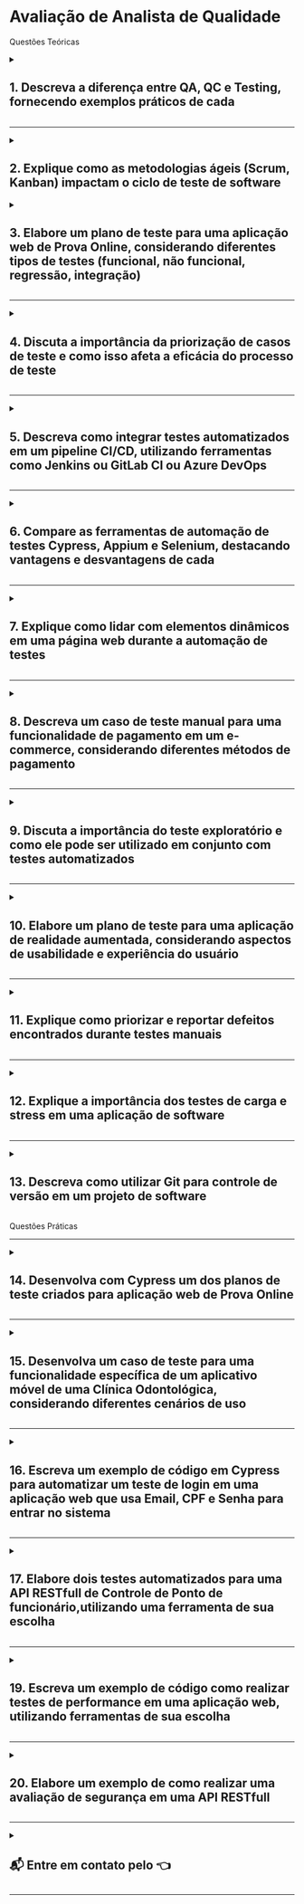 # Avaliação de Analista de Qualidade

Questões Teóricas
<details>

<summary>

## 1. Descreva a diferença entre QA, QC e Testing, fornecendo exemplos práticos de cada

</summary>

### QA, QC e Testing: Uma Visão Geral

- **QA, QC e Testing** são termos frequentemente utilizados no contexto da garantia da qualidade, especialmente no desenvolvimento de software, mas também se aplicam a outros setores. Embora estejam interligados, cada um possui um foco e um conjunto de atividades específicas.

#### Quality Assurance (QA) - Garantia da Qualidade

- **Foco:** O QA se concentra em **prevenir** defeitos e garantir que os processos de desenvolvimento sejam eficientes e eficazes. É uma abordagem proativa que visa estabelecer um ambiente de qualidade desde o início do projeto.
- **Atividades:**
  - **Definição de padrões e processos:** Estabelecer critérios de qualidade, melhores práticas e procedimentos para todas as fases do desenvolvimento.
  - **Análise de riscos:** Identificar potenciais problemas e tomar medidas para mitigá-los.
  - **Revisão de requisitos:** Garantir que os requisitos do cliente sejam claros e completos.
  - **Treinamento:** Capacitar a equipe sobre as práticas de qualidade.
- **Exemplo:** Um time de QA pode criar um guia de estilo para o código, realizar revisões de código regularmente e estabelecer um processo de aprovação para mudanças no sistema.

#### Quality Control (QC) - Controle da Qualidade

- **Foco:** O QC se concentra em **identificar e corrigir** defeitos nos produtos ou processos. É uma abordagem reativa que visa garantir que o produto final atenda aos requisitos de qualidade.
- **Atividades:**
  - **Testes:** Executar testes para verificar se o produto funciona conforme o esperado.
  - **Inspeções:** Realizar inspeções visuais e funcionais para detectar defeitos.
  - **Verificação de conformidade:** Comparar o produto com os requisitos e padrões estabelecidos.
- **Exemplo:** Um time de QC pode executar testes unitários, de integração e de sistema para identificar bugs em um software, além de realizar inspeções visuais para verificar se a interface do usuário está de acordo com as diretrizes de design.

#### Testing - Teste

- **Foco:** O testing é uma parte integrante do QC e envolve a execução de atividades para verificar se um produto ou sistema atende aos requisitos especificados.
- **Tipos de testes:**
  - **Testes unitários:** Verificam o funcionamento de unidades individuais de código.
  - **Testes de integração:** Verificam se diferentes componentes do sistema funcionam juntos.
  - **Testes de sistema:** Verificam o sistema como um todo.
  - **Testes de aceitação:** Verificam se o sistema atende aos requisitos do cliente.
  - **Exemplo:** Um engenheiro de testes pode criar casos de teste para verificar se um formulário de cadastro funciona corretamente, incluindo a validação de dados e a exibição de mensagens de erro.

### Relação entre QA, QC e Testing

- **QA** estabelece as bases para a qualidade, definindo processos e padrões.
- **QC** implementa as atividades de controle da qualidade, incluindo os testes.
- **Testing** é uma parte fundamental do QC, fornecendo evidências de que o produto atende aos requisitos.

**Em resumo:**

- **QA** é a garantia de que estamos fazendo as coisas da maneira certa.
- **QC** é a verificação de que as coisas foram feitas corretamente.
- **Testing** é a atividade de verificar se o produto funciona como esperado.

**Exemplo prático unindo os três:**

Imagine o desenvolvimento de um aplicativo de e-commerce.

- **QA:** A equipe define um processo de desenvolvimento ágil, estabelece padrões de codificação e cria um guia de estilo para a interface do usuário.
- **QC:** A equipe realiza testes automatizados para verificar o funcionamento das funcionalidades do carrinho de compras, além de testes manuais para garantir a usabilidade da interface.
- **Testing:** Um engenheiro de testes cria casos de teste para verificar se o processo de pagamento funciona corretamente, incluindo a integração com diferentes gateways de pagamento.

**Em um projeto de sucesso, QA, QC e Testing trabalham em conjunto para garantir a entrega de um produto de alta qualidade.**

</details>

---

<details>

<summary>

## 2. Explique como as metodologias ágeis (Scrum, Kanban) impactam o ciclo de teste de software

</summary>

As metodologias ágeis, como Scrum e Kanban, revolucionaram a forma como desenvolvemos software, e o ciclo de teste não ficou de fora. Ao adotar uma abordagem mais flexível e iterativa, essas metodologias trouxeram uma série de mudanças significativas para o processo de testes.

### Impacto das Metodologias Ágeis no Ciclo de Teste

- **Teste Contínuo:** Ao invés de grandes ciclos de teste ao final do desenvolvimento, as metodologias ágeis incentivam o teste contínuo em cada sprint. Isso permite identificar e corrigir defeitos mais rapidamente, reduzindo o custo de correção e aumentando a qualidade do software.
- **Colaboração entre Desenvolvedores e Testers:** A comunicação e a colaboração são fundamentais nas metodologias ágeis. Desenvolvedores e testadores trabalham juntos desde o início do projeto, o que facilita a identificação de requisitos, a criação de testes e a resolução de problemas.
- **Automação de Testes:** A automação de testes é essencial para garantir a velocidade e a repetibilidade dos testes em um ambiente ágil. Ferramentas de automação permitem executar um grande número de testes em pouco tempo, liberando os testadores para se concentrarem em atividades de maior valor.
- **Testes de Aceitação pelo Usuário:** Os usuários finais estão mais envolvidos no processo de desenvolvimento ágil. Isso permite que eles forneçam feedback constante sobre o produto, garantindo que o software atenda às suas necessidades e expectativas.
- **Adaptação a Mudanças:** As metodologias ágeis são altamente adaptáveis a mudanças. Os planos de teste podem ser ajustados a cada sprint para refletir as novas funcionalidades e requisitos.

### Scrum e Kanban: Diferenças e Impactos no Teste

- **Scrum:**
  - **Papéis:** O Scrum Master facilita o processo, o Product Owner define os requisitos e a equipe de desenvolvimento é responsável pela implementação e pelos testes.
  - **Eventos:** As reuniões diárias, as revisões de sprint e as retrospectivas são oportunidades para discutir o progresso dos testes e identificar áreas de melhoria.
  - **Artefatos:** O Product Backlog contém os requisitos do produto, enquanto o Sprint Backlog detalha as tarefas a serem realizadas em cada sprint.

- **Kanban:**
  - **Fluxo de Trabalho:**
  O Kanban visualiza o fluxo de trabalho, desde a criação de um item até a sua conclusão. As tarefas são organizadas em colunas, como "A Fazer", "Em Andamento" e "Concluído".
  - **Limites de Trabalho em Processo (WIP):**
  O Kanban limita o número de tarefas em cada etapa, evitando que o trabalho seja sobrecarregado.
  - **Melhoria Contínua:**
  O Kanban enfatiza a melhoria contínua do processo, identificando e eliminando gargalos.

### Benefícios da Adoção de Metodologias Ágeis para o Teste de Software

- **Maior qualidade do software:**
Devido ao teste contínuo e à colaboração entre as equipes.
- **Redução de custos:**
Identificação e correção de defeitos mais cedo no ciclo de desenvolvimento.
- **Aumento da satisfação do cliente:**
Entrega mais rápida de funcionalidades e maior alinhamento com as necessidades do usuário.
- **Maior flexibilidade:**
Adaptação a mudanças e novos requisitos.
- **Aumento da produtividade:**
Automação de testes e foco em atividades de maior valor.

Em resumo, as metodologias ágeis transformaram o ciclo de teste de software, tornando-o mais eficiente, colaborativo e focado na entrega de valor ao cliente. Ao adotar práticas ágeis, as equipes de desenvolvimento podem criar produtos de alta qualidade mais rapidamente e com menos riscos.

</details>

<details>

<summary>

## 3. Elabore um plano de teste para uma aplicação web de Prova Online, considerando diferentes tipos de testes (funcional, não funcional, regressão, integração)

</summary>

### 3.1. Introdução

#### 3.1.1 Objetivo

Este plano de teste tem como objetivo definir as estratégias e os procedimentos para garantir a qualidade da aplicação web de prova online, abrangendo testes funcionais, não funcionais, de regressão e de integração.

#### 3.1.2 Escopo

O escopo deste plano inclui todos os módulos da aplicação, desde o cadastro de usuários até a geração de relatórios de desempenho.

#### 3.1.3 Critérios de Entrada e Saída

- **Entrada:** Requisitos funcionais e não funcionais completos, ambiente de teste configurado e aplicação estável.
- **Saída:** Relatórios de testes detalhados, identificação de defeitos e aprovação para produção.

### 3.2. Tipos de Testes e Objetivos

- **Testes Funcionais:**
  - Verificar se todas as funcionalidades da aplicação estão funcionando conforme os requisitos.
- **Objetivos:**
  - Cadastro e login de usuários.
  - Criação e edição de provas.
  - Realização de provas por alunos.
  - Correção automática de provas.
  - Geração de relatórios.
- **Testes Não Funcionais:**
  - Avaliar o desempenho, usabilidade, segurança e compatibilidade da aplicação.
- **Objetivos:**
  - **Desempenho:** Tempo de resposta, capacidade de carga, uso de recursos.
  - **Usabilidade:** Facilidade de uso, intuitividade da interface.
  - **Segurança:** Proteção de dados, autenticação, autorização.
  - **Compatibilidade:** Funcionamento em diferentes navegadores e dispositivos.
- **Testes de Regressão:**
  - Verificar se novas funcionalidades não introduziram defeitos em funcionalidades já existentes.
- **Objetivos:**
  - Executar testes funcionais e não funcionais em todas as versões da aplicação.
- **Testes de Integração:**
  - Verificar a interação entre os diferentes componentes da aplicação.
- **Objetivos:**
  - Integração com banco de dados, sistemas de pagamento (se houver) e outros sistemas externos.

### 3.3. Estratégias e Técnicas de Teste

- **Testes manuais:** Para cenários complexos e testes exploratórios.
- **Testes automatizados:** Para testes repetitivos e de regressão, utilizando ferramentas como Selenium.
- **Testes de unidade:** Para verificar o funcionamento de módulos individuais.
- **Testes de API:** Para testar as interfaces de programação da aplicação.

### 3.4. Ambiente de Teste

- **Hardware:** Especificações dos servidores, dispositivos móveis.
- **Software:** Sistema operacional, banco de dados, navegadores, ferramentas de teste.
- **Dados:** Criação de um banco de dados de teste com dados realistas.

### 3.5. Critérios de Aceitação

- **Cobertura de testes:** Percentual de requisitos cobertos pelos testes.
- **Número de defeitos:** Quantidade de defeitos encontrados e corrigidos.
- **Tempo de execução dos testes:** Tempo médio para executar todos os testes.

### 3.6. Riscos e Mitigação

- **Riscos:** Defeitos críticos, atrasos na entrega, falta de recursos.
- **Mitigação:** Planos de contingência, comunicação frequente, acompanhamento do progresso.

### 3.7. Recursos

- **Equipe:** Testadores, desenvolvedores, analistas de qualidade.
- **Ferramentas:** Ferramentas de gerenciamento de testes, ferramentas de automação, ferramentas de análise de dados.

### 3.8. Cronograma

- **Atividades:** Criação de casos de teste, execução de testes, análise de resultados, geração de relatórios.
- **Prazos:** Datas de início e fim de cada atividade.

### 3.9. Documentação

- **Casos de teste:** Descrição detalhada de cada caso de teste, incluindo pré-condições, passos, resultados esperados e resultados reais.
- **Relatórios de defeitos:** Descrição detalhada de cada defeito encontrado.
- **Relatórios de testes:** Resumo dos resultados dos testes.

**Observações:**

- Este é um plano de teste genérico e pode ser adaptado de acordo com as especificidades da aplicação.
- É importante revisar e atualizar este plano regularmente ao longo do projeto.
- A comunicação entre a equipe de desenvolvimento e a equipe de testes é fundamental para o sucesso do projeto.

**Considerações Adicionais:**

- **Testes de usabilidade:** Avaliar a experiência do usuário com a aplicação.
- **Testes de segurança:** Verificar a vulnerabilidade da aplicação a ataques.
- **Testes de desempenho sob carga:** Simular um grande número de usuários simultâneos.
- **Testes de compatibilidade em diferentes dispositivos e navegadores:** Garantir que a aplicação funcione corretamente em diferentes ambientes.

Ao seguir este plano de teste, é possível garantir que a aplicação web de prova online seja entregue com alta qualidade e atenda às necessidades dos usuários.
</details>

---

<details>

<summary>

## 4. Discuta a importância da priorização de casos de teste e como isso afeta a eficácia do processo de teste

</summary>
A priorização de casos de teste é uma prática fundamental em qualquer processo de garantia de qualidade de software. Ela consiste em ordenar os casos de teste de acordo com sua importância e criticidade, visando otimizar o tempo e os recursos alocados para os testes.

### Por que a Priorização é Essencial?

- **Limitação de Tempo e Recursos:** Em projetos reais, o tempo e os recursos são limitados. Priorizar os casos de teste permite focar nos mais críticos e garantir que as funcionalidades mais importantes sejam testadas.
- **Gerenciamento de Riscos:** Ao identificar e priorizar os casos de teste que mais impactam o sistema, é possível reduzir o risco de falhas em áreas críticas.
- **Adaptação a Mudanças:** Em projetos ágeis, as prioridades podem mudar frequentemente. A priorização permite ajustar os planos de teste de acordo com as novas demandas.
- **Melhora da Eficiência:** Ao executar os casos de teste mais importantes primeiro, é possível identificar e corrigir defeitos mais rapidamente, acelerando o processo de desenvolvimento.

**Como a Priorização Afeta a Eficácia do Processo de Teste?**

- **Aumento da Cobertura de Testes:** Ao focar nos casos de teste mais importantes, é possível garantir uma maior cobertura de testes, reduzindo o risco de falhas.
- **Redução do Tempo de Teste:** A execução de um número menor de casos de teste, mas com maior impacto, reduz o tempo necessário para completar os testes.
- **Melhora da Qualidade do Software:** A identificação e correção de defeitos mais críticos no início do ciclo de desenvolvimento contribui para a entrega de um software com maior qualidade.
- **Melhor Tomada de Decisão:** A priorização permite que as equipes de teste tomem decisões mais informadas sobre quais testes executar e quando.

**Critérios para Priorização de Casos de Teste:**

- **Risco:** Casos de teste que envolvem funcionalidades críticas ou que podem causar maior impacto no sistema devem ter alta prioridade.
- **Impacto do Usuário:** Casos de teste que afetam diretamente a experiência do usuário também devem ser priorizados.
- **Estabilidade do Sistema:** Casos de teste que verificam a estabilidade do sistema, como testes de desempenho e de carga, são importantes.
- **Frequência de Falhas:** Casos de teste que identificaram defeitos em versões anteriores do software podem ser priorizados.
- **Custos de Correção:** Casos de teste que, se falharem, resultarão em custos de correção mais elevados, devem ser priorizados.

**Técnicas de Priorização:**

- **Análise de Risco:** Identificar os riscos associados a cada caso de teste.
- **Matriz de Risco:** Criar uma matriz que relaciona a probabilidade de ocorrência de um defeito com o impacto desse defeito.
- **Pareto:** Aplicar a regra dos 80/20, onde 80% dos defeitos são causados por 20% dos casos de teste.
- **Priorização Baseada em Valor de Negócio:** Priorizar os casos de teste que agregam mais valor ao negócio.

**Conclusão:**

A priorização de casos de teste é uma prática essencial para garantir a eficácia do processo de teste. Ao focar nos casos de teste mais importantes, as equipes de teste podem reduzir o tempo e os custos, aumentar a qualidade do software e tomar decisões mais estratégicas.
</details>

---

<details>
<summary>

## 5. Descreva como integrar testes automatizados em um pipeline CI/CD, utilizando ferramentas como Jenkins ou GitLab CI ou Azure DevOps

</summary>
A integração de testes automatizados em um pipeline CI/CD (Integração Contínua e Entrega Contínua) é uma prática fundamental para garantir a qualidade do software e acelerar o processo de desenvolvimento. Ferramentas como Jenkins, GitLab CI e Azure DevOps oferecem recursos poderosos para automatizar a execução de testes e integrar essa etapa ao fluxo de desenvolvimento.

**Como Integrar:**

1. **Configurar o Ambiente de Teste:**
   - **Preparar o ambiente:** Criar um ambiente de teste isolado, com as mesmas configurações do ambiente de produção.
   - **Instalar as dependências:** Instalar as ferramentas e frameworks de teste necessários, como JUnit, NUnit, Selenium, etc.
   - **Configurar os dados de teste:** Preparar os dados de teste que serão utilizados para executar os testes.

2. **Escrever os Testes Automatizados:**
   - **Cobertura:** Criar testes para cobrir todas as funcionalidades críticas da aplicação.
   - **Manutenibilidade:** Escrever testes claros, concisos e fáceis de manter.
   - **Estrutura:** Organizar os testes em suítes ou conjuntos lógicos.

3. **Integrar os Testes ao Pipeline CI/CD:**
   - **Trigger:** Configurar o pipeline para executar os testes automaticamente após cada commit ou merge request.
   - **Execução:** Utilizar a ferramenta de CI/CD escolhida para executar os testes e gerar relatórios.
   - **Relatórios:** Configurar a geração de relatórios detalhados sobre a execução dos testes, incluindo cobertura de código, falhas e tempo de execução.

**Exemplo com Jenkins:**

``` groovy
pipeline {
    agent any
    stages {
        stage('Build') {
            steps {
                sh 'mvn clean package'
            }
        }
        stage('Test') {
            steps {
                sh 'mvn test'
            }
        }
    }
}
```

**Exemplo com GitLab CI:**

``` yaml
image: maven:latest

stages:
  - test

test:
  stage: test
  script:
    - mvn test
```

**Exemplo com Azure DevOps:**

- **YAML:**

```yaml
trigger:
- main

pool:
  vmImage: 'ubuntu-latest'

steps:
- task: Maven@3
  inputs:
    mavenPomFile: 'pom.xml'
    goals: 'test'
```

- **Interface Gráfica:** Configurar o pipeline através da interface visual do Azure DevOps.

**Considerações Importantes:**

- **Ferramentas de Teste:** Escolher as ferramentas de teste adequadas para o tipo de aplicação e tecnologia utilizada.
- **Cobertura de Código:** Monitorar a cobertura de código para garantir que todos os componentes da aplicação sejam testados.
- **Relatórios:** Analisar os relatórios de testes para identificar problemas e tomar ações corretivas.
- **Feedback Rápido:** Configurar o pipeline para fornecer feedback rápido sobre os resultados dos testes.
- **Integração Contínua:** Executar os testes com frequência para garantir que as mudanças não introduzam novos defeitos.
- **Testes Paralelos:** Utilizar a capacidade de executar testes em paralelo para acelerar o processo.

**Benefícios da Integração de Testes Automatizados:**

- **Qualidade do Software:** Identificar e corrigir defeitos mais rapidamente.
- **Redução de Custos:** Evitar defeitos em produção.
- **Aumento da Velocidade de Desenvolvimento:** Automatizar tarefas repetitivas.
- **Melhoria da Cobertura de Testes:** Garantir que todas as funcionalidades sejam testadas.
- **Aumento da Confiança:** Ter mais confiança na qualidade do software.

**Conclusão:**

A integração de testes automatizados em um pipeline CI/CD é uma prática fundamental para garantir a qualidade do software e acelerar o processo de desenvolvimento. Ao seguir as etapas descritas e utilizar as ferramentas adequadas, é possível criar um processo de desenvolvimento mais eficiente e confiável.

**Gostaria de explorar algum desses tópicos com mais detalhes?** Por exemplo, podemos discutir como escolher a ferramenta de teste ideal para o seu projeto, como criar testes eficazes ou como integrar testes em diferentes tipos de aplicações.
</details>

---

<details>
<summary>

## 6. Compare as ferramentas de automação de testes Cypress, Appium e Selenium, destacando vantagens e desvantagens de cada

</summary>
As ferramentas Cypress, Appium e Selenium são líderes de mercado na automação de testes, cada uma com suas próprias fortalezas e áreas de aplicação. Vamos comparar as principais características de cada uma:

### Cypress

**Vantagens:**

- **Facilidade de uso:** Sintaxe intuitiva e documentação completa facilitam a criação de testes.
- **Velocidade:** Execução rápida dos testes devido à arquitetura baseada em navegador.
- **Depuração interativa:** Ferramentas de depuração poderosas permitem identificar e corrigir problemas rapidamente.
- **Testes end-to-end:** Cobertura completa da aplicação, desde a interface do usuário até o back-end.

**Desvantagens:**

- **Foco em aplicações web:** Menos versátil para testar aplicativos móveis nativos.
- **Ecossistema menor:** Embora esteja crescendo rapidamente, o ecossistema de plugins e integrações ainda é menor em comparação com o Selenium.

### Appium

**Vantagens:**

- **Testes multi-plataforma:** Permite automatizar testes em dispositivos iOS e Android, além de aplicações híbridas.
- **Comunidade ativa:** Grande comunidade e suporte disponível para diversas linguagens de programação.
- **Baseado em WebDriver:** Utiliza o protocolo WebDriver, o que significa que muitos testes Selenium podem ser adaptados para o Appium.

**Desvantagens:**

- **Configuração mais complexa:** Requer configuração adicional para cada plataforma e dispositivo.
- **Desempenho:** Pode ser mais lento em comparação com outras ferramentas, especialmente em dispositivos mais antigos.

### Selenium

**Vantagens:**

- **Maturidade:** Ferramenta mais madura e estável do mercado, com ampla comunidade e suporte.
- **Flexibilidade:** Suporta diversos navegadores e linguagens de programação.
- **Grande variedade de plugins:** Amplo ecossistema de plugins e integrações com outras ferramentas.

**Desvantagens:**

- **Configuração:** Pode exigir uma configuração mais complexa em comparação com outras ferramentas.
- **Sincronização:** Lidar com a sincronização entre elementos da página pode ser desafiador.
- **Manutenção:** Testes podem se tornar frágeis devido a mudanças na interface da aplicação.

### Quando usar cada ferramenta?

- **Cypress:** Ideal para testes end-to-end em aplicações web modernas, com foco em desenvolvimento ágil.
- **Appium:** Perfeito para automatizar testes em aplicativos móveis nativos e híbridos, tanto em iOS quanto em Android.
- **Selenium:** Excelente opção para testes web mais complexos, com requisitos específicos de configuração e integração com outras ferramentas.

**Considerações ao escolher:**

- **Tipo de aplicação:** Web, mobile nativa, híbrida?
- **Plataformas:** Quais sistemas operacionais e dispositivos precisam ser suportados?
- **Linguagem de programação:** Qual linguagem sua equipe utiliza?
- **Experiência da equipe:** O nível de experiência da equipe com automação de testes.
- **Orçamento:** Ferramentas comerciais podem oferecer recursos adicionais, mas têm um custo associado.

**Em resumo:**

A escolha da ferramenta ideal depende das necessidades específicas do seu projeto. Ao avaliar as vantagens e desvantagens de cada uma, você poderá tomar a melhor decisão para garantir a qualidade do seu software.

**Outras ferramentas importantes:**

- **Playwright:** Uma ferramenta de teste end-to-end que oferece uma alternativa moderna ao Cypress.
- **Puppeteer:** Uma biblioteca Node.js para controlar o Chrome ou Chromium de forma programática.

</details>

---

<details>

<summary>

## 7. Explique como lidar com elementos dinâmicos em uma página web durante a automação de testes

</summary>
**Elementos dinâmicos** são aqueles que se alteram durante a execução de um teste, seja por conta de IDs gerados aleatoriamente, carregamento assíncrono de conteúdo ou outras interações do usuário. Lidar com esses elementos pode ser um desafio na automação de testes, mas existem algumas estratégias eficazes para contornar esse problema:

### Estratégias para lidar com elementos dinâmicos

1. **Esperas Explícitas:**
   - **WebDriverWait:** Aguardar até que um determinado elemento esteja presente, visível ou clicável.
   - **ExpectedConditions:** Utilizar condições específicas para esperar por elementos que mudem de estado (por exemplo, visibilityOfElementLocated, presenceOfElementLocated).
   - **Exemplo:**

     ```python
     from selenium.webdriver.common.by import By
     from selenium.webdriver.support.ui import WebDriverWait
     from selenium.webdriver.support import expected_conditions as EC

     wait = WebDriverWait(driver, 10)
     element = wait.until(EC.presence_of_element_located((By.ID, "dynamic_element")))
     ```

2. **Localizadores Robustos:**
   - **XPath:** Utilizar XPath para localizar elementos com base em atributos relativos, hierarquia ou texto.
   - **CSS Selectors:** Empregar seletores CSS para identificar elementos de forma mais precisa.
   - **Exemplo:**

     ```python
     element = driver.find_element(By.XPATH, "//button[contains(text(), 'Salvar')]")
     ```

3. **JavaScript Executor:**
   - **Executar JavaScript:** Utilizar o método `execute_script()` para interagir diretamente com o DOM e manipular elementos dinâmicos.
   - **Exemplo:**

     ```python
     element = driver.execute_script("return document.getElementById('dynamic_element')")
     ```

4. **Frames e iFrames:**
   - **Switch para o frame:** Utilizar o método `switch_to.frame()` para alternar entre diferentes frames.
   - **Exemplo:**

     ```python
     driver.switch_to.frame("my_frame")
     ```

5. **Alertas e Pop-ups:**
   - **Handle Alerts:** Utilizar os métodos `switch_to.alert()` e `accept()` ou `dismiss()` para lidar com alertas e pop-ups.
   - **Exemplo:**

     ```python
     alert = driver.switch_to.alert
     alert.accept()
     ```

6. **Esperas Implícitas:**
   - **Configurar tempo de espera:** Definir um tempo máximo para o WebDriver esperar por um elemento antes de lançar uma exceção.
   - **Exemplo:**

     ```python
     driver.implicitly_wait(10)
     ```

7. **Pausas:**
   - **Evitar:** Evitar o uso de pausas fixas (time.sleep()), pois torna os testes menos robustos e mais lentos.
   - **Utilizar esperas explícitas:** Preferir as esperas explícitas para garantir que o elemento esteja pronto antes de interagir.

### Dicas adicionais

- **Identificar padrões:** Analise o HTML da página para identificar padrões nos IDs ou classes dos elementos dinâmicos.
- **Utilizar ferramentas de desenvolvedor:** Utilize as ferramentas de desenvolvedor do navegador para inspecionar o DOM e encontrar os localizadores mais adequados.
- **Criar funções auxiliares:** Crie funções para encapsular as lógicas de espera e interação com elementos dinâmicos, tornando seus testes mais reutilizáveis.
- **Testar em diferentes navegadores:** Verifique se os seus testes funcionam corretamente em diferentes navegadores e versões.

**Exemplo completo:**

```python
from selenium import webdriver
from selenium.webdriver.common.by import By
from selenium.webdriver.support.ui import WebDriverWait
from selenium.webdriver.support import expected_conditions as EC

driver = webdriver.Chrome()
driver.get("https://example.com")

# Esperar até que o elemento com o ID "dynamic_element" esteja presente
element = WebDriverWait(driver, 10).until(EC.presence_of_element_located((By.ID, "dynamic_element")))
element.click()

# Interagir com um elemento dentro de um iframe
driver.switch_to.frame("my_frame")
element = driver.find_element(By.XPATH, "//button[contains(text(), 'Salvar')]")
element.click()
```

**Lembre-se:** A escolha da estratégia ideal depende da complexidade do elemento dinâmico e da estrutura da aplicação. Ao combinar essas técnicas, você poderá criar testes mais robustos e confiáveis, mesmo em aplicações com elementos que se alteram constantemente.
</details>

---

<details>
<summary>

## 8. Descreva um caso de teste manual para uma funcionalidade de pagamento em um e-commerce, considerando diferentes métodos de pagamento

</summary>

**Objetivo:** Verificar se a funcionalidade de pagamento de um e-commerce está funcionando corretamente para diferentes métodos de pagamento.

**Pré-condições:**

- Conta de usuário criada com dados válidos.
- Produtos adicionados ao carrinho.
- Meios de pagamento configurados e ativos no sistema.

**Passos:**

1. **Acessar o carrinho de compras:**
    - Logar na conta de usuário.
    - Acessar a página do carrinho de compras.

2. **Confirmar o pedido:**
    - Verificar os produtos, quantidade e preço total.
    - Clicar no botão "Finalizar compra" ou equivalente.

3. **Preencher os dados de pagamento:**
    - **Cartão de crédito:**
        - Preencher todos os campos obrigatórios do cartão (número, nome do titular, validade, CVV).
        - Selecionar o tipo de cartão (Visa, Mastercard, etc.).
        - Selecionar o número de parcelas (se disponível).
    - **Boleto bancário:**
        - Confirmar os dados do boleto gerado (código de barras, data de vencimento, valor).
        - Imprimir ou salvar o boleto.
    - **Outros métodos:**
        - Seguir as instruções específicas para cada método de pagamento (carteiras digitais, transferência bancária, etc.).

4. **Confirmar o pedido:**
    - Clicar no botão "Confirmar pedido" ou equivalente.

5. **Verificar a confirmação do pagamento:**
    - Verificar se o sistema exibe uma mensagem de confirmação de pagamento.
    - Verificar se o pedido foi registrado no sistema.
    - Verificar se um e-mail de confirmação foi enviado para o endereço de e-mail cadastrado.

6. **Verificar o status do pedido:**
    - Acessar a área do cliente e verificar o status do pedido (pendente, pago, enviado, etc.).

**Resultados Esperados:**

- O pagamento é processado com sucesso para todos os métodos de pagamento configurados.
- O cliente recebe uma confirmação de pagamento e um e-mail com os detalhes do pedido.
- O status do pedido é atualizado corretamente no sistema.
- Não há erros ou mensagens de erro durante o processo de pagamento.

**Resultados Não Esperados:**

- Erros ao preencher os dados do cartão.
- Falha na comunicação com a operadora de pagamento.
- Pagamento duplicado.
- Ausência de confirmação de pagamento.
- Status do pedido incorreto.

**Variações:**

- **Valores diferentes:** Realizar pagamentos com valores baixos, médios e altos.
- **Cartões de crédito com diferentes bandeiras:** Testar com diversas bandeiras de cartão de crédito.
- **Parcelamentos:** Testar diferentes opções de parcelamento.
- **Cupons de desconto:** Utilizar cupons de desconto válidos e inválidos.
- **Pagamentos recorrentes:** Testar a configuração e o funcionamento de pagamentos recorrentes.
- **Cancelamento de pedidos:** Testar o cancelamento de pedidos pagos e pendentes.

**Observações:**

- **Dados de cartão de teste:** Utilize dados de cartão de teste fornecidos pelas operadoras de pagamento para evitar problemas de segurança.
- **Ambiente de testes:** Execute os testes em um ambiente de testes isolado para evitar impactar os dados de produção.
- **Automatização:** Considerar a automatização dos testes de pagamento para garantir a repetibilidade e agilidade.

**Este é apenas um exemplo de caso de teste. A complexidade e o número de casos de teste podem variar dependendo da funcionalidade específica do e-commerce.**

Ao realizar esses testes, é possível identificar e corrigir possíveis problemas na funcionalidade de pagamento, garantindo uma experiência de compra segura e eficiente para os clientes.
</details>

---

<details>
<summary>

## 9. Discuta a importância do teste exploratório e como ele pode ser utilizado em conjunto com testes automatizados

</summary>
O teste exploratório, apesar de ser um método mais intuitivo e menos estruturado que os testes automatizados, desempenha um papel fundamental na garantia da qualidade de software. Ele permite que os testadores explorem a aplicação de forma livre, descobrindo defeitos que podem não ser identificados por testes pré-definidos.

### Por que o Teste Exploratório é Importante?

- **Descoberta de defeitos não previstos:** Ao explorar a aplicação de forma livre, os testadores podem encontrar bugs e problemas que não foram considerados nos casos de teste automatizados.
- **Melhora da experiência do usuário:** O testador pode avaliar a usabilidade da aplicação, identificando pontos de confusão ou dificuldades de navegação.
- **Adaptação a mudanças:** Em um ambiente ágil, onde as mudanças são constantes, o teste exploratório permite que os testadores se adaptem rapidamente às novas funcionalidades e identifiquem possíveis impactos.
- **Complementa os testes automatizados:** O teste exploratório complementa os testes automatizados, fornecendo uma cobertura de teste mais ampla e identificando problemas que podem ser difíceis de automatizar.

### Como Combinar Teste Exploratório e Automatizado?

A combinação de testes exploratórios e automatizados oferece uma abordagem mais completa e eficaz para garantir a qualidade do software. Veja algumas formas de integrar esses dois tipos de testes:

- **Testes exploratórios iniciais:** Realizar testes exploratórios no início do ciclo de desenvolvimento para identificar os principais pontos de atenção e criar casos de teste automatizados mais robustos.
- **Testes exploratórios após a automação:** Após a criação dos testes automatizados, realizar testes exploratórios para identificar novos cenários e casos de uso que não foram cobertos pelos testes automatizados.
- **Testes exploratórios em áreas de alto risco:** Concentrar os testes exploratórios em áreas da aplicação que são mais propensas a erros ou que apresentam maior complexidade.
- **Testes exploratórios para novas funcionalidades:** Ao adicionar novas funcionalidades à aplicação, realizar testes exploratórios para garantir que não foram introduzidos novos defeitos e que a integração com as funcionalidades existentes está funcionando corretamente.
- **Sessões de teste exploratório guiadas:** Utilizar técnicas como sessões de teste exploratório guiadas para direcionar os testes e aumentar a eficiência.

### Benefícios da Combinação

- **Cobertura de teste mais ampla:** Ao combinar os dois tipos de testes, é possível alcançar uma cobertura de teste mais completa, aumentando a confiança na qualidade do software.
- **Identificação de defeitos mais rapidamente:** Os testes exploratórios podem identificar defeitos que os testes automatizados podem não detectar, acelerando o processo de correção.
- **Melhora da experiência do usuário:** A combinação de testes permite identificar e corrigir problemas de usabilidade, tornando a aplicação mais intuitiva e fácil de usar.
- **Adaptação a mudanças:** A flexibilidade do teste exploratório permite que os testadores se adaptem rapidamente às mudanças nos requisitos e no design da aplicação.

**Em resumo,** o teste exploratório e os testes automatizados são complementares e, quando combinados de forma eficaz, podem garantir uma qualidade de software mais alta. Ao entender os pontos fortes e fracos de cada abordagem, as equipes de desenvolvimento podem criar estratégias de teste mais robustas e eficientes.
</details>

---

<details>
<summary>

## 10. Elabore um plano de teste para uma aplicação de realidade aumentada, considerando aspectos de usabilidade e experiência do usuário

</summary>
Um plano de teste abrangente para uma aplicação de realidade aumentada deve considerar não apenas a funcionalidade, mas também a experiência do usuário. Afinal, a RA é uma tecnologia imersiva que depende muito da interação intuitiva do usuário com o ambiente virtual.

**Objetivos do Teste:**

- Verificar se a aplicação funciona conforme o esperado em diferentes dispositivos e sistemas operacionais.
- Avaliar a usabilidade da aplicação, identificando pontos de confusão ou dificuldades de interação.
- Garantir que a experiência do usuário seja intuitiva e agradável.
- Identificar e corrigir quaisquer bugs ou problemas de desempenho.

**Público-alvo:**

- Usuários iniciantes em RA
- Usuários com experiência em RA
- Diferentes perfis demográficos (idade, gênero, etc.)

**Cenários de Teste:**

1. **Instalação e configuração:**
    - Verificar se a instalação é simples e intuitiva.
    - Testar a compatibilidade com diferentes dispositivos (smartphones, tablets, óculos de realidade aumentada).
    - Verificar se as permissões necessárias são solicitadas de forma clara.

2. **Interface do usuário:**
    - Avaliar a clareza e a intuitividade dos menus e ícones.
    - Verificar se a interface se adapta a diferentes tamanhos de tela.
    - Testar a responsividade da interface a diferentes ações do usuário.

3. **Rastreamento e posicionamento:**
    - Verificar a precisão do rastreamento de objetos e superfícies.
    - Testar o posicionamento dos objetos virtuais no ambiente real.
    - Avaliar a estabilidade do rastreamento em diferentes condições de iluminação e movimento.

4. **Interação:**
    - Testar a interação com os objetos virtuais (tocar, arrastar, girar).
    - Verificar a precisão dos gestos e comandos de voz (se aplicável).
    - Avaliar a resposta da aplicação a diferentes tipos de entrada.

5. **Desempenho:**
    - Medir o tempo de carregamento da aplicação.
    - Avaliar a taxa de quadros (FPS) e a fluidez da animação.
    - Verificar o consumo de bateria.

6. **Compatibilidade:**
    - Testar a aplicação em diferentes dispositivos e sistemas operacionais.
    - Verificar a compatibilidade com diferentes versões de sistemas operacionais.
    - Testar com diferentes modelos de hardware (processadores, câmeras, etc.).

7. **Usabilidade:**
    - Realizar testes de usabilidade com usuários reais para identificar pontos de confusão e dificuldades.
    - Coletar feedback sobre a experiência geral do usuário.

**Critérios de Aceitação:**

- A aplicação deve funcionar de forma estável e sem falhas em todos os dispositivos testados.
- A interface do usuário deve ser intuitiva e fácil de usar.
- O rastreamento e o posicionamento dos objetos virtuais devem ser precisos e estáveis.
- A interação com os objetos virtuais deve ser fluida e natural.
- O desempenho da aplicação deve ser satisfatório, com tempos de carregamento rápidos e animações suaves.

**Ferramentas e Técnicas:**

- **Emuladores e simuladores:** Para testar em diferentes dispositivos sem precisar de hardware físico.
- **Ferramentas de captura de tela e vídeo:** Para registrar bugs e problemas de usabilidade.
- **Ferramentas de análise de desempenho:** Para medir o tempo de carregamento, a taxa de quadros e o consumo de bateria.
- **Testes A/B:** Para comparar diferentes versões da aplicação e identificar a melhor opção.
- **Testes de usabilidade:** Para coletar feedback de usuários reais.

**Considerações Adicionais:**

- **Acessibilidade:** Verificar se a aplicação é acessível a pessoas com deficiência.
- **Privacidade:** Garantir que os dados do usuário sejam protegidos.
- **Segurança:** Identificar e corrigir quaisquer vulnerabilidades de segurança.

Ao seguir este plano de teste, é possível garantir que a aplicação de realidade aumentada ofereça uma experiência de usuário positiva e atenda às expectativas dos usuários.

**Gostaria de explorar algum desses pontos com mais detalhes?** Podemos discutir sobre testes específicos para diferentes tipos de interação (gestos, voz, etc.), ou sobre como avaliar a experiência de imersão na aplicação.
</details>

---

<details>
<summary>

## 11. Explique como priorizar e reportar defeitos encontrados durante testes manuais

</summary>
A priorização e o reporte de defeitos encontrados durante os testes manuais são etapas cruciais para garantir a qualidade do software e direcionar os esforços da equipe de desenvolvimento. Ao priorizar os defeitos corretamente, é possível garantir que os problemas mais críticos sejam resolvidos em primeiro lugar, minimizando o impacto no usuário final.

### Priorização de Defeitos

A priorização de defeitos pode variar de acordo com a metodologia de desenvolvimento adotada e a criticidade do software. No entanto, alguns critérios comuns são:

- **Severidade:**
  - **Crítica:** Impacta significativamente a funcionalidade do sistema, impossibilitando o uso.
  - **Maior:** Afeta uma funcionalidade importante, mas o sistema ainda pode ser utilizado.
  - **Média:** Afeta uma funcionalidade secundária ou a usabilidade.
  - **Menor:** Defeito cosmético ou de documentação.
- **Frequência:** Com que frequência o defeito ocorre?
- **Impacto no negócio:** Qual o impacto financeiro ou de reputação do defeito?
- **Esforço para corrigir:** Quanto tempo e recursos são necessários para corrigir o defeito?
- **Urgência:** Qual a data limite para a correção do defeito?

### Reportando Defeitos

Ao reportar um defeito, é fundamental fornecer informações claras e concisas para que a equipe de desenvolvimento possa reproduzi-lo e corrigi-lo rapidamente. Algumas informações importantes a serem incluídas no relatório de defeito são:

- **Título:** Uma descrição curta e concisa do defeito.
- **Descrição detalhada:** Uma explicação clara do que aconteceu, incluindo os passos para reproduzir o defeito.
- **Comportamento esperado:** O que deveria acontecer.
- **Comportamento real:** O que aconteceu de fato.
- **Ambiente:** Sistema operacional, navegador, versão da aplicação, etc.
- **Capturas de tela ou vídeos:** Imagens ou vídeos que ilustram o defeito.
- **Logs:** Se aplicável, logs do sistema ou da aplicação que possam ajudar a identificar a causa do problema.
- **Severidade:** Classificação da severidade do defeito.
- **Prioridade:** Prioridade para correção.

### Ferramentas para Gestão de Defeitos

Existem diversas ferramentas disponíveis para auxiliar na gestão de defeitos, como:

- **Jira:** Uma das ferramentas mais populares para gerenciamento de projetos e acompanhamento de bugs.
- **Bugzilla:** Uma ferramenta open source para rastreamento de bugs.
- **MantisBT:** Outra ferramenta open source para gerenciamento de bugs.

**Exemplo de um relatório de defeito:**

| Campo | Valor |
|---|---|
| Título | Botão "Salvar" não está funcionando |
| Descrição | Ao clicar no botão "Salvar" para salvar um novo registro, nada acontece. O botão parece estar desabilitado. |
| Comportamento esperado | O registro deve ser salvo e uma mensagem de sucesso deve ser exibida. |
| Comportamento real | Nada acontece ao clicar no botão. |
| Ambiente | Windows 10, Chrome 100, Aplicação versão 1.2.3 |
| Capturas de tela | [Incluir capturas de tela do botão desabilitado e da tela após clicar no botão] |
| Severidade | Maior |
| Prioridade | Alta |

### Dicas Adicionais

- **Seja específico:** Quanto mais detalhes você fornecer, mais fácil será para a equipe de desenvolvimento identificar e corrigir o defeito.
- **Reproduza o defeito:** Certifique-se de que o defeito pode ser reproduzido em diferentes ambientes e por outros testadores.
- **Utilize uma linguagem clara e objetiva:** Evite usar jargões técnicos que possam confundir os desenvolvedores.
- **Atualize o relatório:** Se você encontrar novas informações sobre o defeito, atualize o relatório.
- **Colabore com a equipe de desenvolvimento:** Trabalhe em conjunto com os desenvolvedores para entender a causa do defeito e encontrar uma solução.

Ao seguir essas dicas e utilizar as ferramentas adequadas, você pode garantir que os defeitos sejam identificados, priorizados e corrigidos de forma eficiente, contribuindo para a entrega de um software de alta qualidade.

**Gostaria de explorar algum desses tópicos com mais detalhes?** Por exemplo, podemos discutir sobre diferentes metodologias de priorização de defeitos ou sobre a importância da comunicação entre testadores e desenvolvedores.
</details>

---

<details>
<summary>

## 12. Explique a importância dos testes de carga e stress em uma aplicação de software

</summary>
Os testes de carga e stress são cruciais para garantir a qualidade e a performance de uma aplicação de software, especialmente em cenários onde a aplicação estará sujeita a um volume elevado de usuários ou dados.

### Testes de Carga

- **Objetivo:** Avaliar o desempenho da aplicação sob uma carga esperada, simulando o número de usuários simultâneos e a quantidade de dados que o sistema deverá processar em condições normais de uso.
- **Por quê:**
  - **Identificar gargalos:** Permite identificar pontos de estrangulamento no sistema, como servidores lentos, bancos de dados sobrecarregados ou códigos ineficientes.
  - **Garantir tempo de resposta:** Assegura que a aplicação responda aos usuários dentro de um tempo aceitável, mesmo em momentos de pico.
  - **Prevenir quedas do sistema:** Ajuda a evitar que o sistema colapse sob carga, garantindo a disponibilidade contínua do serviço.
- **Como é feito:**
  - Simulação de um grande número de usuários acessando a aplicação simultaneamente.
  - Monitoramento de métricas como tempo de resposta, utilização de CPU e memória, e taxa de erro.

### Testes de Stress

- **Objetivo:** Determinar o ponto de ruptura da aplicação, ou seja, até onde o sistema pode ser pressionado antes de falhar.
- **Por quê:**
  - **Avaliar a estabilidade:** Permite avaliar a capacidade do sistema de se recuperar de condições extremas.
  - **Dimensionar recursos:** Ajuda a dimensionar corretamente os recursos de hardware e software necessários para suportar a carga máxima esperada.
  - **Identificar erros de configuração:** Revela problemas de configuração que podem não ser evidentes em condições normais de uso.
- **Como é feito:**
  - Aumento gradual da carga sobre o sistema até que ele falhe.
  - Monitoramento de métricas como tempo de resposta, utilização de recursos e geração de erros.

### Diferenças entre Testes de Carga e Stress

| Característica | Teste de Carga | Teste de Stress |
|---|---|---|
| Objetivo | Avaliar o desempenho sob carga esperada | Determinar o ponto de ruptura |
| Nível de carga | Simula condições normais de uso | Excede as condições normais de uso |
| Foco | Tempo de resposta, utilização de recursos | Estabilidade e capacidade de recuperação |

### Benefícios dos Testes de Carga e Stress

- **Melhor desempenho:** Identificação e correção de gargalos, otimizando o desempenho da aplicação.
- **Maior estabilidade:** Aumento da confiabilidade do sistema, reduzindo o risco de falhas.
- **Satisfação do usuário:** Garantia de uma experiência de usuário positiva, mesmo em momentos de alta demanda.
- **Redução de custos:** Prevenção de problemas em produção, evitando custos com manutenção e suporte.

### Ferramentas para Testes de Carga e Stress

Existem diversas ferramentas disponíveis no mercado para realizar testes de carga e stress, como:

- **JMeter:** Ferramenta open-source popular para simular uma alta carga em um servidor, rede ou objeto.
- **LoadRunner:** Ferramenta comercial robusta para testes de carga e desempenho.
- **Gatling:** Ferramenta open-source baseada em Scala para testes de carga de alto desempenho.

**Em resumo**, os testes de carga e stress são essenciais para garantir a qualidade e a performance de qualquer aplicação de software. Ao identificar e corrigir problemas de desempenho antes do lançamento, é possível evitar interrupções no serviço e garantir a satisfação dos usuários.
</details>

---

<details>
<summary>

## 13. Descreva como utilizar Git para controle de versão em um projeto de software

</summary>
O Git é um sistema de controle de versão distribuído extremamente popular, utilizado por desenvolvedores do mundo todo para gerenciar o código-fonte de seus projetos. Ele permite acompanhar as mudanças no código ao longo do tempo, colaborar com outros desenvolvedores e restaurar versões anteriores do projeto, se necessário.

**Conceitos-chave:**

- **Repositório:** É onde o Git armazena todas as informações sobre o projeto, incluindo o código-fonte, o histórico de commits e as ramificações.
- **Commit:** É um instantâneo do projeto em um determinado momento. Cada commit contém um identificador único (hash) e uma mensagem descrevendo as alterações realizadas.
- **Branch:** É uma linha de desenvolvimento independente. Ao criar um branch, você pode trabalhar em novas funcionalidades sem afetar o código principal.
- **Merge:** É a ação de combinar duas ou mais branches em uma única.
- **Pull Request:** É um pedido para que as alterações de um branch sejam incorporadas a outro branch, geralmente o branch principal.

**Passos básicos para utilizar o Git:**

1. **Instalação:** Baixe e instale o Git em seu computador. As instruções de instalação variam de acordo com o sistema operacional.
2. **Inicialização do repositório:**
   - **Repositório local:** `git init` (cria um novo repositório em um diretório existente).
   - **Clonar um repositório remoto:** `git clone <url do repositório>` (cria uma cópia local de um repositório existente em um servidor como o GitHub).
3. **Adicionar arquivos:** `git add <nome do arquivo>` (prepara os arquivos para serem commitados).
4. **Commit:** `git commit -m "Mensagem descritiva da alteração"` (cria um novo commit com as alterações adicionadas).
5. **Criar um branch:** `git branch <nome do branch>` (cria um novo branch).
6. **Mudar para um branch:** `git checkout <nome do branch>` (muda para o branch especificado).
7. **Mesclar branches:** `git merge <nome do branch>` (mescla as alterações de um branch em outro).
8. **Enviar alterações para um repositório remoto:** `git push <nome do remoto> <nome do branch>` (envia as alterações locais para um repositório remoto).

**Fluxos de trabalho comuns:**

- **Gitflow:** Um modelo de ramificação que define branches específicos para desenvolvimento, release e produção.
- **GitHub Flow:** Um modelo mais simples que utiliza apenas dois branches principais: master e develop.

**Benefícios do Git:**

- **Controle de versão:** Permite acompanhar as mudanças no código ao longo do tempo e restaurar versões anteriores.
- **Colaboração:** Facilita o trabalho em equipe, permitindo que vários desenvolvedores trabalhem no mesmo projeto simultaneamente.
- **Backups:** Cria backups automáticos do código-fonte.
- **Histórico completo:** Mantém um registro completo de todas as alterações realizadas no projeto.

**Dicas:**

- **Commits frequentes:** Faça commits pequenos e frequentes com mensagens claras e concisas.
- **Utilize branches:** Crie branches para diferentes funcionalidades ou correções de bugs.
- **Faça push das alterações regularmente:** Envie as suas alterações para o repositório remoto com frequência.
- **Revise o histórico:** Utilize comandos como `git log` para visualizar o histórico de commits.
- **Utilize ferramentas visuais:** Existem diversas ferramentas visuais que facilitam a interação com o Git, como o GitHub Desktop e o GitKraken.

Ao dominar o Git, você estará mais preparado para trabalhar em projetos de desenvolvimento de software de forma mais eficiente e colaborativa.

**Gostaria de aprender mais sobre algum comando específico do Git ou sobre algum fluxo de trabalho?**

**Algumas sugestões de tópicos:**

- **Resolvendo conflitos de merge:** Como lidar com situações em que duas pessoas modificam o mesmo arquivo ao mesmo tempo.
- **Utilizando o Git para trabalhar em equipe:** Como colaborar com outros desenvolvedores usando o Git.
- **Boas práticas para utilizar o Git:** Dicas para otimizar o uso do Git em seus projetos.
- **Integração do Git com outras ferramentas:** Como integrar o Git com ferramentas de CI/CD, como Jenkins e Travis CI.

</details>

Questões Práticas

---

<details>
<summary>

## 14. Desenvolva com Cypress um dos planos de teste criados para aplicação web de Prova Online

</summary>

**Entendendo o Cypress:**

O Cypress é uma ferramenta de teste end-to-end para aplicações web modernas. Ele permite escrever testes que interagem diretamente com o navegador, simulando ações do usuário e verificando se a aplicação se comporta como esperado.

**Plano de Teste: Fluxo de Realização de uma Prova:**

**Objetivo:** Verificar se o fluxo de realização de uma prova online funciona corretamente, desde o login até a finalização da prova.

**Pré-requisitos:**

- Ambiente de desenvolvimento configurado com Node.js e npm (ou yarn) instalados.
- Projeto Cypress configurado para interagir com a aplicação.
- Conta de usuário criada na aplicação.

**Casos de Teste:**

1. **Login:**
   - **Cenário:** Usuário realiza login com credenciais válidas.
   - **Ações:**
     - Acessar a página de login.
     - Preencher o campo de e-mail com um e-mail válido.
     - Preencher o campo de senha com a senha correta.
     - Clicar no botão de login.
   - **Verificações:**
     - Verificar se o usuário é redirecionado para a página inicial após o login.
     - Verificar se o nome do usuário é exibido na barra de navegação.

2. **Acesso à Prova:**
   - **Cenário:** Usuário acessa uma prova disponível.
   - **Ações:**
     - Acessar a página de provas.
     - Selecionar uma prova disponível.
     - Clicar em "Iniciar prova".
   - **Verificações:**
     - Verificar se a página da prova é carregada corretamente.
     - Verificar se as questões da prova são exibidas corretamente.
     - Verificar se o temporizador da prova está funcionando.

3. **Respondendo às Questões:**
   - **Cenário:** Usuário responde às questões da prova.
   - **Ações:**
     - Selecionar as opções de resposta para cada questão.
     - Navegar entre as questões.
   - **Verificações:**
     - Verificar se as respostas selecionadas são salvas corretamente.
     - Verificar se a pontuação é calculada corretamente.

4. **Finalização da Prova:**
   - **Cenário:** Usuário finaliza a prova.
   - **Ações:**
     - Clicar no botão "Finalizar prova".
     - Confirmar a finalização da prova.
   - **Verificações:**
     - Verificar se a prova é encerrada e o resultado é exibido.
     - Verificar se o usuário é redirecionado para a página de resultados.

**Exemplo de Código Cypress:**

```javascript
describe('Fluxo de realização de uma prova', () => {
  it('Usuário realiza login e finaliza uma prova', () => {
    cy.visit('/login')
    cy.get('#email').type('usuario@example.com')
    cy.get('#password').type('senha123')
    cy.get('button[type="submit"]').click()

    cy.contains('Provas').click()
    cy.contains('Prova de Matemática').click()
    cy.contains('Iniciar Prova').click()

    // ... (interagir com as questões)

    cy.contains('Finalizar Prova').click()
    cy.contains('Sua nota final:').should('be.visible')
  })
})
```

**Outros Casos de Teste:**

- **Usuário com credenciais inválidas:** Verificar se o sistema exibe uma mensagem de erro.
- **Prova indisponível:** Verificar se o sistema exibe uma mensagem de erro.
- **Tempo de prova esgotado:** Verificar se a prova é encerrada automaticamente.
- **Tentativas de fraude:** Simular comportamentos como abrir outra aba, usar ferramentas de automação, etc.

**Expandindo o Plano de Teste:**

- **Acessibilidade:** Verificar se a aplicação é acessível a pessoas com deficiência.
- **Responsividade:** Verificar se a aplicação funciona corretamente em diferentes dispositivos e tamanhos de tela.
- **Performance:** Medir o tempo de carregamento das páginas e a responsividade da aplicação.
- **Segurança:** Verificar se a aplicação está protegida contra ataques como injeção de SQL e XSS.

**Considerações:**

- **Dados de teste:** Utilizar dados de teste para evitar comprometer dados reais.
- **Ferramentas:** Além do Cypress, outras ferramentas como Selenium e Puppeteer podem ser utilizadas.
- **Integração contínua:** Integrar os testes Cypress ao pipeline de CI/CD para garantir a qualidade do software.

**Criando um Plano de Teste Completo:**

Para criar um plano de teste completo, é importante considerar todos os aspectos da aplicação, desde a interface do usuário até a lógica de negócio. Além disso, é fundamental que o plano seja revisado e atualizado regularmente para acompanhar as mudanças na aplicação.

**Lembre-se:** Este é apenas um exemplo de plano de teste. A complexidade e o número de casos de teste vão variar de acordo com a aplicação e os requisitos do projeto.

</details>

---

<details>
<summary>

## 15. Desenvolva um caso de teste para uma funcionalidade específica de um aplicativo móvel de uma Clínica Odontológica, considerando diferentes cenários de uso

</summary>

### Objetivo

Verificar se a funcionalidade de agendamento de consultas está funcionando corretamente em diferentes cenários, garantindo que o usuário consiga agendar consultas de forma simples e intuitiva.

### Pré-condições

- Usuário logado na aplicação com uma conta válida.
- A clínica possui profissionais e horários de atendimento disponíveis para agendamento.

### Passos

**Cenário 1: Agendamento de consulta padrão.**

1. Acessar a tela de "Agendar Consulta".
2. Selecionar o profissional desejado.
3. Selecionar a data desejada.
4. Selecionar o horário disponível.
5. Confirmar o agendamento.
6. Verificar se a consulta foi agendada com sucesso e se o usuário é notificado.

**Cenário 2: Agendamento com profissional indisponível.**

1. Acessar a tela de "Agendar Consulta".
2. Selecionar um profissional que não possui horários disponíveis para a data escolhida.
3. Tentar agendar uma consulta.
4. Verificar se o sistema exibe uma mensagem de erro informando que não há horários disponíveis para o profissional escolhido.

**Cenário 3: Agendamento com data indisponível.**

1. Acessar a tela de "Agendar Consulta".
2. Selecionar um profissional disponível.
3. Selecionar uma data que não está disponível para agendamento (ex: feriado, final de semana).
4. Tentar agendar uma consulta.
5. Verificar se o sistema exibe uma mensagem de erro informando que a data escolhida não está disponível.

**Cenário 4: Cancelamento de consulta.**

1. Acessar a tela de "Minhas Consultas".
2. Selecionar uma consulta agendada.
3. Clicar na opção "Cancelar Consulta".
4. Confirmar o cancelamento.
5. Verificar se a consulta foi cancelada com sucesso e se o usuário é notificado.

**Cenário 5: Reagendamento de consulta.**

1. Acessar a tela de "Minhas Consultas".
2. Selecionar uma consulta agendada.
3. Clicar na opção "Reagendar Consulta".
4. Selecionar uma nova data e horário disponíveis.
5. Confirmar o reagendamento.
6. Verificar se a consulta foi reagendada com sucesso e se as informações foram atualizadas.

### Resultados Esperados

- **Cenário 1:** A consulta é agendada com sucesso e o usuário recebe uma notificação de confirmação.
- **Cenário 2 e 3:** O sistema exibe uma mensagem de erro informando que não há horários disponíveis para o profissional ou data escolhidos.
- **Cenário 4:** A consulta é cancelada com sucesso e o usuário recebe uma notificação de cancelamento.
- **Cenário 5:** A consulta é reagendada com sucesso e as novas informações são exibidas na tela de "Minhas Consultas".

### Dados de Teste

- **Usuários:** Criar diferentes tipos de usuários (pacientes, administradores).
- **Profissionais:** Criar diferentes profissionais com diferentes especialidades e horários de atendimento.
- **Consultas:** Criar consultas com diferentes status (agendada, cancelada, realizada).

### Critérios de Aceitação

- A funcionalidade de agendamento deve ser intuitiva e fácil de usar.
- O sistema deve validar os dados informados pelo usuário.
- O sistema deve notificar o usuário sobre o status do agendamento.
- O sistema deve permitir o cancelamento e reagendamento de consultas.

### Ferramentas

- **Emulador/simulador:** Para testar em diferentes dispositivos móveis.
- **Ferramenta de automação de testes:** Para executar os testes de forma automatizada (ex: Appium, Espresso, XCTest).

**Observações:**

- Este é apenas um exemplo de caso de teste. A quantidade e complexidade dos casos de teste podem variar dependendo da funcionalidade e da complexidade da aplicação.
- É importante considerar diferentes cenários de erro e exceções para garantir a robustez da aplicação.
- Os testes devem ser executados em diferentes dispositivos e sistemas operacionais para garantir a compatibilidade.

**Outros cenários que podem ser explorados:**

- Agendamento de consulta com múltiplos profissionais.
- Agendamento de consulta com diferentes tipos de serviços.
- Agendamento de consulta com diferentes durações.
- Pagamento online da consulta.
- Lembretes de consulta.

Ao realizar esses testes, é possível garantir que a funcionalidade de agendamento de consultas esteja funcionando corretamente e ofereça uma boa experiência ao usuário.
</details>

---

<details>
<summary>

## 16. Escreva um exemplo de código em Cypress para automatizar um teste de login em uma aplicação web que usa Email, CPF e Senha para entrar no sistema

</summary>

**Entendendo o teste:**

Este teste simula o processo de login de um usuário em uma aplicação web, validando se o sistema reconhece as credenciais corretas e direciona o usuário para a página correta após o login.

**Pré-requisitos:**

- **Configuração do Cypress:** Certifique-se de ter o Cypress instalado e configurado para o seu projeto.
- **Estrutura da aplicação:** Assuma que a aplicação possui campos com os IDs `email`, `cpf` e `senha`, e um botão de submit com o ID `login-button`.

**Código Cypress:**

```javascript
describe('Teste de Login', () => {
  it('Deve realizar login com sucesso', () => {
    // Acessa a página de login
    cy.visit('/login')

    // Preenche os campos de email, CPF e senha
    cy.get('#email').type('seu_email@example.com')
    cy.get('#cpf').type('12345678901')
    cy.get('#senha').type('senha123')

    // Clica no botão de login
    cy.get('#login-button').click()

    // Verifica se o usuário foi redirecionado para a página inicial após o login
    cy.url().should('include', '/home') // Adapte o caminho da página inicial de acordo com sua aplicação
    cy.contains('Bem-vindo, usuário!').should('be.visible') // Verifica se um elemento de boas-vindas está visível
  })
})
```

**Explicação do código:**

1. **`describe('Teste de Login', () => { ... })`:** Define um bloco de testes com o nome "Teste de Login".
2. **`it('Deve realizar login com sucesso', () => { ... })`:** Define um caso de teste específico.
3. **`cy.visit('/login')`:** Acessa a página de login da aplicação.
4. **`cy.get('#email').type('seu_email@example.com')`:** Encontra o elemento com o ID `email` e digita o email do usuário.
5. **`cy.get('#cpf').type('12345678901')`:** Encontra o elemento com o ID `cpf` e digita o CPF do usuário.
6. **`cy.get('#senha').type('senha123')`:** Encontra o elemento com o ID `senha` e digita a senha do usuário.
7. **`cy.get('#login-button').click()`:** Clica no botão de login.
8. **`cy.url().should('include', '/home')`:** Verifica se a URL atual contém a string `/home`, indicando que o usuário foi redirecionado para a página inicial.
9. **`cy.contains('Bem-vindo, usuário!').should('be.visible')`:** Verifica se o texto "Bem-vindo, usuário!" está visível na página, confirmando o login bem-sucedido.

**Observações:**

- **Adapte os seletores:** Substitua os IDs `email`, `cpf`, `senha` e `login-button` pelos IDs correspondentes na sua aplicação.
- **Verifique a URL:** Ajuste o caminho da página inicial (`/home`) de acordo com a estrutura da sua aplicação.
- **Personalize as asserções:** Adapte as asserções para verificar outros elementos ou comportamentos da página após o login.
- **Crie outros casos de teste:** Crie casos de teste para cenários como:
  - Login com credenciais inválidas.
  - Usuário não cadastrado.
  - Campos obrigatórios não preenchidos.
  - Erros de senha (senha curta, sem caracteres especiais, etc).

**Dicas:**

- **Utilize comandos do Cypress:** Explore outros comandos como `cy.wait()`, `cy.intercept()`, `cy.fixture()` para criar testes mais complexos.
- **Organize seus testes:** Utilize `describe` e `it` para organizar seus testes em blocos lógicos.
- **Parametrize os testes:** Utilize dados de teste para executar o mesmo teste com diferentes conjuntos de dados.
- **Integre com CI/CD:** Integre seus testes Cypress com ferramentas de CI/CD para automatizar a execução dos testes a cada build.

**Exemplo com dados de teste:**

```javascript
describe('Teste de Login', () => {
  const usuarios = [
    { email: 'usuario1@example.com', senha: 'senha123' },
    { email: 'usuario2@example.com', senha: 'senha456' }
  ]

  usuarios.forEach(usuario => {
    it(`Deve realizar login com sucesso para o usuário ${usuario.email}`, () => {
      // ... (código do teste)
    })
  })
})
```

Este exemplo demonstra como parametrizar o teste para executar o login com diferentes usuários.

**Lembre-se:** Este é apenas um exemplo básico. A complexidade dos seus testes dependerá da sua aplicação e dos requisitos específicos do projeto.
</details>

---

<details>
<summary>

## 17. Elabore dois testes automatizados para uma API RESTfull de Controle de Ponto de funcionário,utilizando uma ferramenta de sua escolha

</summary>

**Postman** é uma ferramenta popular para o desenvolvimento e teste de APIs. Vamos criar dois testes automatizados para uma API RESTful de controle de ponto, simulando as ações de um funcionário batendo o ponto.

**Cenários de Teste:**

1. **Batida de Ponto:** Simular um funcionário batendo o ponto, registrando a hora de entrada.
2. **Consulta de Batidas:** Consultar o histórico de batidas de um funcionário específico.

**Pré-requisitos:**

- **Conta Postman:** Criar uma conta ou utilizar uma existente.
- **Coleção:** Criar uma coleção no Postman para organizar os testes.
- **Ambiente:** Configurar um ambiente no Postman com as variáveis de ambiente necessárias (URL da API, token de autenticação, etc.).

### Teste 1: Batida de Ponto

**Método:** POST
**URL:** [URL inválido removido]
**Body:**

```json
{
  "funcionarioId": 123,
  "tipo": "entrada",
  "dataHora": "2023-11-22T08:00:00Z"
}
```

**Headers:**

```
Authorization: Bearer {seu_token}
Content-Type: application/json
```

**Assertions:**

- Verificar se o código de status da resposta é 201 (Criado).
- Verificar se o corpo da resposta contém um ID único para a batida registrada.

### Teste 2: Consulta de Batidas

**Método:** GET
**URL:** [URL inválido removido]
**Headers:**

```
Authorization: Bearer {seu_token}
```

**Assertions:**

- Verificar se o código de status da resposta é 200 (OK).
- Verificar se a resposta contém um array de objetos, cada um representando uma batida do funcionário.
- Verificar se a batida registrada no teste anterior está presente nos resultados.

**Configurando a Automação com Coleções e Ambiente.**

- **Coleção:** Organize os testes em uma coleção no Postman para facilitar a execução e gerenciamento.
- **Ambiente:**
  - **URL da API:** Armazenar a URL base da API em uma variável de ambiente.
  - **Token de autenticação:** Armazenar o token de acesso necessário para autenticação.
  - **Outros parâmetros:** Armazenar outros parâmetros que possam ser reutilizados em diferentes testes.

**Executando os Testes:**

- **Runner:** Utilizar o Runner do Postman para executar a coleção de testes de forma automatizada.
- **Relatórios:** Gerar relatórios detalhados sobre a execução dos testes, incluindo informações sobre falhas, tempo de execução e cobertura de testes.

**Exemplo de Script de Teste (JavaScript):**

```javascript
pm.test("Status code is 201", function () {
    pm.response.to.have.status(201);
});

pm.test("Response body has a unique ID", function () {
    pm.response.to.have.json('id');
});
```

**Expandindo os Testes:**

- **Cenários negativos:** Testar com dados inválidos (ex: data inválida, funcionário não existente).
- **Performance:** Testar a performance da API sob diferentes cargas.
- **Segurança:** Testar vulnerabilidades como injeção de SQL e XSS.
- **Integração com outras ferramentas:** Integrar os testes com ferramentas de CI/CD para automatizar a execução e gerar relatórios.

**Outras Ferramentas:**

- **REST Assured (Java):** Uma biblioteca Java para testar APIs REST.
- **Requests (Python):** Uma biblioteca Python para fazer requisições HTTP.
- **Cypress:** Uma ferramenta de teste end-to-end que também pode ser utilizada para testar APIs.

**Considerações:**

- **Cobertura de testes:** Criar testes para todos os endpoints e fluxos da API.
- **Manutenção:** Manter os testes atualizados conforme a evolução da API.
- **Reusabilidade:** Criar testes modularizados e reutilizáveis.

Ao automatizar os testes da API de controle de ponto, você garante a qualidade e a confiabilidade da aplicação, além de agilizar o processo de desenvolvimento e identificar problemas de forma precoce.

**Gostaria de explorar outros cenários de teste ou discutir sobre alguma ferramenta específica?**

## 18. Crie um script Cypress que realize upload de um arquivo. O caminho do arquivo deve ser um parâmetro do script. Lidar com diferentes tipos de arquivos e cenários de erro (arquivo inexistente, tipo de arquivo incorret## Criando um Script Cypress para Upload de Arquivos com Parâmetros e Tratamento de Erros

**Entendendo o Problema:**

Queremos criar um script Cypress que:

- Seja flexível, permitindo que o caminho do arquivo seja passado como parâmetro.
- Suporte diferentes tipos de arquivos.
- Lidar com erros comuns como arquivo inexistente ou tipo de arquivo incorreto.

**Solução com Cypress:**

```javascript
describe('Upload de Arquivo', () => {
  it('Deve realizar o upload de um arquivo com sucesso', () => {
    const arquivo = 'caminho/para/seu/arquivo.pdf'; // Substitua pelo caminho do arquivo

    cy.visit('url_da_sua_pagina_de_upload');

    cy.get('input[type="file"]')
      .attachFile(arquivo)
      .then(() => {
        // Verificações após o upload (opcional)
        cy.contains('Arquivo enviado com sucesso').should('be.visible');
      })
      .catch((error) => {
        // Tratamento de erros
        cy.log(`Erro ao fazer upload: ${error}`);
      });
  });

  it('Deve tratar o erro de arquivo inexistente', () => {
    const arquivoInexistente = 'arquivo_que_nao_existe.pdf';

    cy.visit('url_da_sua_pagina_de_upload');

    cy.get('input[type="file"]')
      .attachFile(arquivoInexistente)
      .catch((error) => {
        cy.log(`Erro esperado: Arquivo não encontrado`);
      });
  });

  it('Deve tratar o erro de tipo de arquivo incorreto', () => {
    const arquivoIncorreto = 'imagem.jpg'; // Supondo que a aplicação só aceite PDFs

    cy.visit('url_da_sua_pagina_de_upload');

    cy.get('input[type="file"]')
      .attachFile(arquivoIncorreto)
      .catch((error) => {
        cy.log(`Erro esperado: Tipo de arquivo inválido`);
      });
  });
});
```

**Explicação:**

- **Parametrização:** O caminho do arquivo é passado como uma constante, permitindo a flexibilidade de alterar o arquivo a ser carregado.
- **Upload:** O comando `cy.get('input[type="file"]').attachFile(arquivo)` encontra o elemento de input do tipo file e anexa o arquivo especificado.
- **Tratamento de Erros:** O bloco `catch` é utilizado para capturar erros que possam ocorrer durante o upload, como arquivo não encontrado ou tipo de arquivo inválido.
- **Verificações:** Após o upload, você pode adicionar verificações para garantir que o arquivo foi enviado com sucesso, como verificar mensagens de sucesso ou a presença do arquivo na página.

**Melhorias e Considerações:**

- **Tipos de Arquivos:** Para limitar os tipos de arquivos permitidos, você pode usar o atributo `accept` no elemento de input.
- **Tamanho do Arquivo:** Para verificar o tamanho máximo permitido, você pode consultar a documentação da aplicação ou inspecionar o elemento HTML.
- **Customizações:** Você pode adicionar mais testes para cobrir diferentes cenários, como upload múltiplos arquivos, progresso de upload, etc.
- **Ferramentas de Relatório:** Utilize ferramentas como o Mocha Reporter para gerar relatórios mais detalhados sobre os testes.

**Cenários Adicionais:**

- **Upload de Arquivos Grandes:** Para arquivos grandes, você pode precisar ajustar o timeout do Cypress ou utilizar técnicas de upload em partes.
- **Interação com elementos:** Dependendo da aplicação, você pode precisar interagir com outros elementos da página antes ou depois do upload, como selecionar uma categoria ou preencher um formulário.
- **Autenticação:** Se a sua aplicação exigir autenticação, você precisará adicionar as etapas de login antes de realizar o upload.

**Exemplo com Cypress-File-Upload:**

Para ter mais controle sobre o processo de upload, você pode usar a biblioteca `cypress-file-upload`:

```bash
npm install cypress-file-upload --save-dev
```

```javascript
// cypress/support/commands.js
import 'cypress-file-upload';
```

```javascript
// Seu teste
cy.get('input[type="file"]').attachFile({
  filePath: arquivo,
  contentType: 'application/pdf'
});
```

**Conclusão:**

Este script fornece uma base sólida para automatizar testes de upload de arquivos com Cypress. Adaptando-o às suas necessidades específicas, você pode criar testes robustos e confiáveis.
</details>

---

<details>
<summary>

## 19. Escreva um exemplo de código como realizar testes de performance em uma aplicação web, utilizando ferramentas de sua escolha

</summary>

### Testes de Desempenho em Aplicações Web: Um Exemplo com JMeter

**JMeter** é uma ferramenta de teste de carga open-source popular, ideal para simular um grande número de usuários acessando uma aplicação web simultaneamente. Vamos criar um exemplo simples de teste de desempenho para uma página inicial.

### Configuração do JMeter

1. **Adicionar Thread Group:** O Thread Group representa um grupo de usuários virtuais. Configure o número de threads (usuários), tempo de rampa (tempo para iniciar todos os usuários) e tempo de loop.
2. **Adicionar HTTP Request:** Configure o método HTTP (GET), o servidor e o caminho da página que você deseja testar.
3. **Adicionar Listener:** Adicione um listener, como o Graph Results, para visualizar os resultados dos testes em tempo real.

### Exemplo de Script JMeter

```groovy
// Thread Group
Thread Group
    Number of Threads (users): 100
    Ramp-Up Period (in seconds): 10
    Loop Count: 1

// HTTP Request
HTTP Request
    Server Name or IP: http://www.seusite.com
    Path: /
    Method: GET

// Listener
Graph Results
```

### Executando o Teste e Analisando os Resultados

1. **Salvar o script:** Salve o script JMeter em formato .jmx.
2. **Executar o teste:** Clique no botão "Iniciar" para executar o teste.
3. **Analisar os resultados:** O Graph Results mostrará gráficos com métricas como tempo de resposta, taxa de transferência, erros, etc.

### Testes Mais Completos e Personalizados

- **Variáveis:** Utilize variáveis para parametrizar os testes, como diferentes URLs ou dados de login.
- **Asserções:** Adicione asserções para verificar se a resposta da aplicação está correta.
- **Correlação:** Utilize a correlação para extrair valores dinâmicos das respostas e utilizá-los em requisições subsequentes.
- **Testes de Carga e Estresse:** Aumente gradualmente o número de usuários para simular diferentes níveis de carga e identificar o ponto de ruptura da aplicação.
- **Testes de Tempo de Resposta:** Meça o tempo que a aplicação leva para responder a cada requisição.
- **Testes de Erros:** Verifique se a aplicação lida com erros de forma adequada.

### Outros Cenários e Ferramentas

- **Testes de API:** Utilize o JMeter para testar APIs RESTful.
- **Testes de Banco de Dados:** Simule um grande número de consultas ao banco de dados.
- **Outras Ferramentas:** Além do JMeter, outras ferramentas populares incluem Gatling, LoadRunner, Locust e k6.

### Exemplo de Script Gatling (Scala)

```scala
import io.gatling.core.Predef._
import io.gatling.http.Predef._

class BasicSimulation extends Simulation {

  val httpConf = http
    .baseUrl("http://www.seusite.com")

  val scn = scenario("Scenario Name")
    .exec(http("request_1")
      .get("/")
      .check(status.is(200)))

  setUp(scn.inject(atOnceUsers(100)))
}
```

**Considerações:**

- **Ambiente de Teste:** Execute os testes em um ambiente que simule o ambiente de produção o mais próximo possível.
- **Métricas:** Monitore métricas do servidor (CPU, memória, disco) durante os testes para identificar gargalos.
- **Relatórios:** Gere relatórios detalhados para analisar os resultados dos testes e identificar áreas de melhoria.
- **Automatização:** Integre os testes de desempenho com sua pipeline de CI/CD para garantir que a aplicação mantenha um bom desempenho ao longo do tempo.

**Dicas:**

- **Comece com testes simples e vá aumentando a complexidade gradualmente.**
- **Utilize diferentes tipos de carga:** Carga constante, carga crescente, carga aleatória.
- **Simule comportamentos de usuários reais:** Utilize dados realistas para as suas requisições.
- **Analise os resultados com cuidado:** Identifique os gargalos e implemente as melhorias necessárias.

Ao realizar testes de desempenho de forma regular, você garante que sua aplicação web seja capaz de atender às demandas dos usuários e evitar problemas de performance.
</details>

---

<details>
<summary>

## 20. Elabore um exemplo de como realizar uma avaliação de segurança em uma API RESTfull

</summary>
Uma API RESTful bem projetada e segura é fundamental para garantir a integridade dos dados e a proteção dos sistemas. A seguir, apresentaremos um exemplo de como realizar uma avaliação de segurança em uma API RESTful, abrangendo as principais áreas a serem analisadas.

### 1. **Inventário e Documentação**

- **Mapear todos os endpoints:** Identificar todos os pontos de entrada da API, incluindo os métodos HTTP permitidos (GET, POST, PUT, DELETE, etc.) e os parâmetros esperados.
- **Analisar a documentação:** Verificar se a documentação da API está completa e clara, incluindo informações sobre autenticação, autorização, tratamento de erros e limitação de taxa.
- **Identificar as dependências:** Analisar as dependências da API, como bibliotecas e frameworks, e verificar se possuem vulnerabilidades conhecidas.

### 2. **Autenticação e Autorização**

- **Mecanismos de autenticação:** Avaliar a robustez dos mecanismos de autenticação utilizados (token-based, basic auth, OAuth, etc.). Verificar se as credenciais são armazenadas de forma segura e se a comunicação é criptografada.
- **Controle de acesso:** Analisar as regras de autorização para garantir que apenas usuários autorizados tenham acesso aos recursos da API. Verificar se os níveis de acesso são adequados e se a lógica de autorização é consistente.
- **Gerenciamento de sessões:** Avaliar como as sessões são gerenciadas e se há mecanismos para invalidar sessões expiradas ou comprometidas.

### 3. **Criptografia**

- **Protocolo HTTPS:** Verificar se toda a comunicação com a API é feita através de HTTPS para garantir a confidencialidade dos dados.
- **Criptografia de dados em repouso:** Verificar se os dados sensíveis são criptografados quando armazenados.
- **Algoritmos criptográficos:** Avaliar a força dos algoritmos criptográficos utilizados e se estão atualizados.

### 4. **Validação de Entrada**

- **Validação de parâmetros:** Verificar se todos os parâmetros de entrada são validados para evitar ataques de injeção (SQL, XSS, etc.).
- **Limitação de tamanho:** Implementar limites de tamanho para os dados de entrada para evitar ataques de negação de serviço (DoS).
- **Sanitização de dados:** Garantir que os dados de entrada sejam sanitizados antes de serem processados pela aplicação.

### 5. **Gerenciamento de Erros**

- **Mensagens de erro:** Verificar se as mensagens de erro não revelam informações sensíveis sobre a aplicação.
- **Tratamento de exceções:** Garantir que as exceções sejam tratadas de forma adequada e que informações sensíveis não sejam expostas.

### 6. **Proteção contra Ataques Comuns**

- **Injeção:** Verificar vulnerabilidades como SQL injection, XSS, NoSQL injection e command injection.
- **CSRF:** Avaliar se a proteção contra CSRF está implementada corretamente.
- **DDoS:** Verificar a capacidade da API de resistir a ataques de negação de serviço.
- **Vulnerabilidades comuns:** Utilizar ferramentas de varredura de vulnerabilidades para identificar problemas conhecidos.

### **Ferramentas para Avaliação de Segurança**

- **Ferramentas de varredura de vulnerabilidades:** ZAP, Burp Suite, OWASP ZAP.
- **Ferramentas de teste de penetração:** Nessus, OpenVAS.
- **Ferramentas de análise de código estático:** SonarQube.
- **Ferramentas de teste de segurança API:** Postman, Insomnia.

### **Exemplo Prático com Postman**

Utilizando o Postman, podemos realizar testes de penetração em uma API RESTful:

1. **Criar uma coleção:** Agrupar os testes em uma coleção para facilitar a organização.
2. **Adicionar requisições:** Criar requisições para cada endpoint da API, variando os parâmetros de entrada e verificando as respostas.
3. **Utilizar scripts de pré-requisição e pós-requisição:** Executar scripts para manipular os dados de entrada e saída, como por exemplo, gerar tokens de autenticação ou validar as respostas.
4. **Verificar vulnerabilidades:** Testar diferentes tipos de ataques, como injeção de SQL, XSS, CSRF e autenticação fraca.

**Conclusão:**

A avaliação de segurança de APIs RESTful é um processo contínuo e requer um conhecimento profundo de boas práticas de segurança. Ao seguir as recomendações apresentadas neste guia e utilizando as ferramentas adequadas, é possível identificar e corrigir vulnerabilidades, garantindo a segurança da sua aplicação.

**Observação:** Este guia apresenta um overview das principais áreas a serem avaliadas em uma API RESTful. Uma avaliação completa pode exigir conhecimentos mais aprofundados em segurança da informação e o uso de ferramentas especializadas.

</details>

---

<details>

<summary>

## 📬 Entre em contato pelo :point_left:

</summary>

> [![Telegram](https://img.shields.io/badge/Telegram-000?style=for-the-badge&logo=telegram&logoColor=2CA5E0)](https://t.me/Carlaol) [![WhatsApp](https://img.shields.io/badge/WhatsApp-25D366?style=for-the-badge&logo=whatsapp&logoColor=white)](https://api.whatsapp.com/send?1=pt_BR&phone=5521985745077) [![Gmail](https://img.shields.io/badge/Gmail-333333?style=for-the-badge&logo=gmail&logoColor=red)](mailto:carlostecnico@mail.com) [![X](https://img.shields.io/badge/X-000?style=for-the-badge&logo=x)](https://x.com/Carlao_Me_Ajuda) [![Instagram](https://img.shields.io/badge/-Instagram-%23E4405F?style=for-the-badge&logo=instagram&logoColor=white)](https://www.instagram.com/carlao.me.ajuda/) [![LinkedIn](https://img.shields.io/badge/LinkedIn-0077B5?style=for-the-badge&logo=linkedin&logoColor=white)](https://www.linkedin.com/in/carlos-eduardo-dos-s-figueiredo/)  [![GitHub](https://img.shields.io/badge/GitHub-100000?style=for-the-badge&logo=github&logoColor=white)](https://github.com/carloseduardonit/) [![Discord](https://img.shields.io/badge/Discord-7289DA?style=for-the-badge&logo=discord&logoColor=white)](https://discord.com/channels/@carloseduardonit/)

</details>

---
